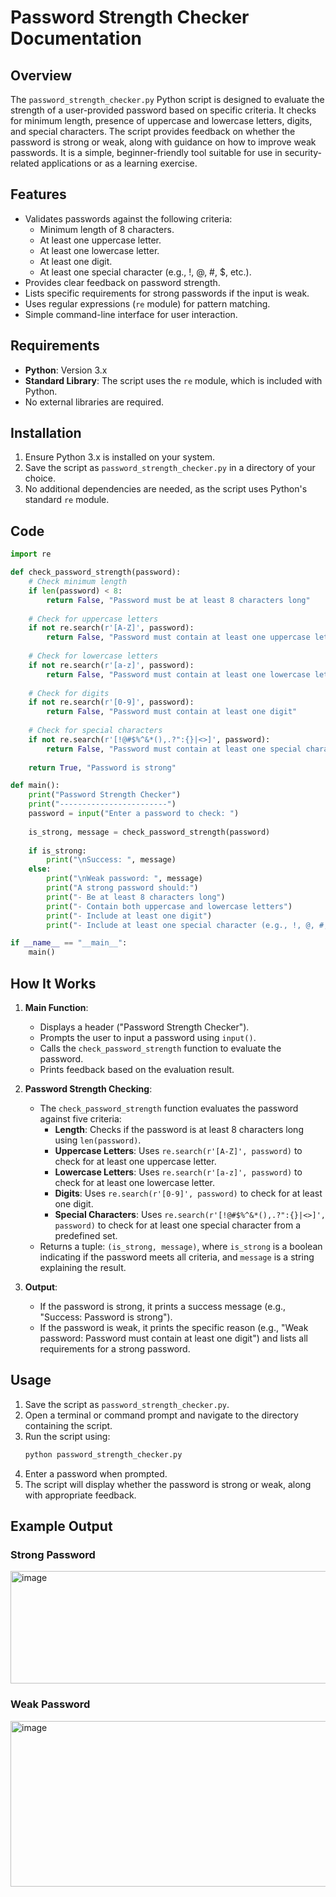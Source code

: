 # Password Strength Checker Documentation

## Overview
The `password_strength_checker.py` Python script is designed to evaluate the strength of a user-provided password based on specific criteria. It checks for minimum length, presence of uppercase and lowercase letters, digits, and special characters. The script provides feedback on whether the password is strong or weak, along with guidance on how to improve weak passwords. It is a simple, beginner-friendly tool suitable for use in security-related applications or as a learning exercise.

## Features
- Validates passwords against the following criteria:
  - Minimum length of 8 characters.
  - At least one uppercase letter.
  - At least one lowercase letter.
  - At least one digit.
  - At least one special character (e.g., !, @, #, $, etc.).
- Provides clear feedback on password strength.
- Lists specific requirements for strong passwords if the input is weak.
- Uses regular expressions (`re` module) for pattern matching.
- Simple command-line interface for user interaction.

## Requirements
- **Python**: Version 3.x
- **Standard Library**: The script uses the `re` module, which is included with Python.
- No external libraries are required.

## Installation
1. Ensure Python 3.x is installed on your system.
2. Save the script as `password_strength_checker.py` in a directory of your choice.
3. No additional dependencies are needed, as the script uses Python's standard `re` module.

## Code
```python
import re

def check_password_strength(password):
    # Check minimum length
    if len(password) < 8:
        return False, "Password must be at least 8 characters long"
    
    # Check for uppercase letters
    if not re.search(r'[A-Z]', password):
        return False, "Password must contain at least one uppercase letter"
    
    # Check for lowercase letters
    if not re.search(r'[a-z]', password):
        return False, "Password must contain at least one lowercase letter"
    
    # Check for digits
    if not re.search(r'[0-9]', password):
        return False, "Password must contain at least one digit"
    
    # Check for special characters
    if not re.search(r'[!@#$%^&*(),.?":{}|<>]', password):
        return False, "Password must contain at least one special character"
    
    return True, "Password is strong"

def main():
    print("Password Strength Checker")
    print("------------------------")
    password = input("Enter a password to check: ")
    
    is_strong, message = check_password_strength(password)
    
    if is_strong:
        print("\nSuccess: ", message)
    else:
        print("\nWeak password: ", message)
        print("A strong password should:")
        print("- Be at least 8 characters long")
        print("- Contain both uppercase and lowercase letters")
        print("- Include at least one digit")
        print("- Include at least one special character (e.g., !, @, #, $, %)")

if __name__ == "__main__":
    main()
```

## How It Works
1. **Main Function**:
   - Displays a header ("Password Strength Checker").
   - Prompts the user to input a password using `input()`.
   - Calls the `check_password_strength` function to evaluate the password.
   - Prints feedback based on the evaluation result.

2. **Password Strength Checking**:
   - The `check_password_strength` function evaluates the password against five criteria:
     - **Length**: Checks if the password is at least 8 characters long using `len(password)`.
     - **Uppercase Letters**: Uses `re.search(r'[A-Z]', password)` to check for at least one uppercase letter.
     - **Lowercase Letters**: Uses `re.search(r'[a-z]', password)` to check for at least one lowercase letter.
     - **Digits**: Uses `re.search(r'[0-9]', password)` to check for at least one digit.
     - **Special Characters**: Uses `re.search(r'[!@#$%^&*(),.?":{}|<>]', password)` to check for at least one special character from a predefined set.
   - Returns a tuple: `(is_strong, message)`, where `is_strong` is a boolean indicating if the password meets all criteria, and `message` is a string explaining the result.

3. **Output**:
   - If the password is strong, it prints a success message (e.g., "Success: Password is strong").
   - If the password is weak, it prints the specific reason (e.g., "Weak password: Password must contain at least one digit") and lists all requirements for a strong password.

## Usage
1. Save the script as `password_strength_checker.py`.
2. Open a terminal or command prompt and navigate to the directory containing the script.
3. Run the script using:
   ```bash
   python password_strength_checker.py
   ```
4. Enter a password when prompted.
5. The script will display whether the password is strong or weak, along with appropriate feedback.

## Example Output
### Strong Password
<img width="1452" height="180" alt="image" src="https://github.com/user-attachments/assets/aca1f5a6-e0f1-4af0-8e55-00f9a2d995a6" />


### Weak Password
<img width="1458" height="265" alt="image" src="https://github.com/user-attachments/assets/f218ac90-dcb5-44c3-93b8-169eac681112" />
